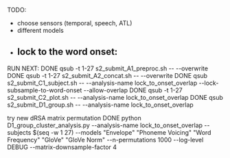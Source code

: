 TODO:

- choose sensors (temporal, speech, ATL)
- different models 
- lock to the word onset:
    -


RUN NEXT:
DONE    qsub -t 1-27 s2_submit_A1_preproc.sh -- --overwrite
DONE    qsub -t 1-27 s2_submit_A2_concat.sh -- --overwrite
DONE    qsub s2_submit_C1_subject.sh -- --analysis-name lock_to_onset_overlap --lock-subsample-to-word-onset --allow-overlap
DONE    qsub -t 1-27 s2_submit_C2_plot.sh -- --analysis-name lock_to_onset_overlap
DONE    qsub s2_submit_D1_group.sh -- --analysis-name lock_to_onset_overlap

try new dRSA matrix permutation
DONE python D1_group_cluster_analysis.py --analysis-name lock_to_onset_overlap --subjects $(seq -w 1 27) --models "Envelope" "Phoneme Voicing" "Word Frequency" "GloVe" "GloVe Norm" --n-permutations 1000 --log-level DEBUG --matrix-downsample-factor 4
